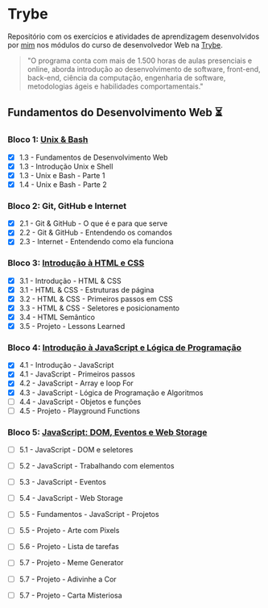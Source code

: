 # Trybe
Repositório com os exercícios e atividades de aprendizagem desenvolvidos por [mim](https://github.com/Wanderson-rpf) nos módulos do curso de desenvolvedor Web na [Trybe](https://www.betrybe.com).

>"O programa conta com mais de 1.500 horas de aulas presenciais e online, aborda introdução ao desenvolvimento de software, front-end, back-end, ciência da computação, engenharia de software, metodologias ágeis e habilidades comportamentais."

## Fundamentos do Desenvolvimento Web :hourglass_flowing_sand:

### Bloco 1: [Unix & Bash](https://github.com/Wanderson-rpf/trybe-exercicios/tree/main/01-Fundamentos/bloco-01-Unix-e-Bash)

- [x] 1.3 - Fundamentos de Desenvolvimento Web
- [x] 1.3 - Introdução Unix e Shell
- [x] 1.3 - Unix e Bash - Parte 1
- [x] 1.4 - Unix e Bash - Parte 2

### Bloco 2: Git, GitHub e Internet

- [x] 2.1 - Git & GitHub - O que é e para que serve
- [x] 2.2 - Git & GitHub - Entendendo os comandos
- [x] 2.3 - Internet - Entendendo como ela funciona

### Bloco 3: [Introdução à HTML e CSS](https://github.com/Wanderson-rpf/trybe-exercicios/tree/main/01-Fundamentos/bloco-03-Introdução-a-HTML-e-CSS/04-html-semantico)
 - [x] 3.1 - Introdução - HTML & CSS
 - [x] 3.1 - HTML & CSS - Estruturas de página
 - [x] 3.2 - HTML & CSS - Primeiros passos em CSS
 - [x] 3.3 - HTML & CSS - Seletores e posicionamento
 - [x] 3.4 - HTML Semântico
 - [x] 3.5 - Projeto - Lessons Learned

### Bloco 4: [Introdução à JavaScript e Lógica de Programação](https://github.com/Wanderson-rpf/trybe-exercicios/tree/main/01-Fundamentos/bloco-04-Introdução-à-JavaScript-e-Lógica-de-Programação)
 - [x] 4.1 - Introdução - JavaScript
 - [x] 4.1 - JavaScript - Primeiros passos
 - [x] 4.2 - JavaScript - Array e loop For
 - [x] 4.3 - JavaScript - Lógica de Programação e Algoritmos
 - [ ] 4.4 - JavaScript - Objetos e funções
 - [ ] 4.5 - Projeto - Playground Functions
 
### Bloco 5: [JavaScript: DOM, Eventos e Web Storage](https://github.com/Wanderson-rpf/trybe-exercicios/tree/main/01-Fundamentos/bloco-05-JavaScript-DOM-Eventos-e-Web-Storage)
 - [ ] 5.1 - JavaScript - DOM e seletores
 - [ ] 5.2 - JavaScript - Trabalhando com elementos
 - [ ] 5.3 - JavaScript - Eventos
 - [ ] 5.4 - JavaScript - Web Storage
 - [ ] 5.5 - Fundamentos - JavaScript - Projetos
 - [ ] 5.5 - Projeto - Arte com Pixels
 - [ ] 5.6 - Projeto - Lista de tarefas
 - [ ] 5.7 - Projeto - Meme Generator
 - [ ] 5.7 - Projeto - Adivinhe a Cor
 - [ ] 5.7 - Projeto - Carta Misteriosa
 

